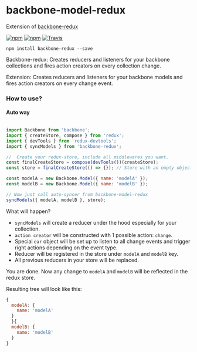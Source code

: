 backbone-model-redux
===============

Extension of [backbone-redux](https://github.com/redbooth/backbone-redux)

[![npm](https://img.shields.io/npm/v/backbone-redux.svg?style=flat-square)](https://www.npmjs.com/package/backbone-redux)
[![npm](https://img.shields.io/npm/dm/backbone-redux.svg?style=flat-square)](https://www.npmjs.com/package/backbone-redux)
[![Travis](https://img.shields.io/travis/redbooth/backbone-redux.svg?style=flat-square)](https://travis-ci.org/redbooth/backbone-redux)

```
npm install backbone-redux --save
```

Backbone-redux: Creates reducers and listeners for your backbone collections and fires action
creators on every collection change.

Extension:  Creates reducers and listeners for your backbone models and fires action creators on every change event.

### How to use?
#### Auto way


```javascript

import Backbone from 'backbone';
import { createStore, compose } from 'redux';
import { devTools } from 'redux-devtools';
import { syncModels } from 'backbone-redux';

//  Create your redux-store, include all middlewares you want.
const finalCreateStore = compose(devTools())(createStore);
const store = finalCreateStore(() => {}); // Store with an empty object as a reducer

const modelA = new Backbone.Model({ name: 'modelA' });
const modelB = new Backbone.Model({ name: 'modelB' });

// Now just call auto-syncer from backbone-model-redux
syncModels({ modelA, modelB }, store);
```

What will happen?

* `syncModels` will create a reducer under the hood especially for your
  collection.
* `action creator` will be constructed with 1 possible action: `change`.
* Special `ear` object will be set up to listen to all change events and
  trigger right actions depending on the event type.
* Reducer will be registered in the store under `modelA` and `modelB` key.
* All previous reducers in your store will be replaced.

You are done. Now any change to `modelA` and `modelB` will be reflected in the
redux store.

Resulting tree will look like this:

```javascript
{
  modelA: {
    name: 'modelA'
  }
  }{
  modelB: {
    name: 'modelB'
  }
}
```
